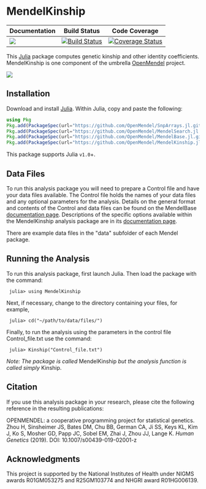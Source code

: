 # MendelKinship

| **Documentation** | **Build Status** | **Code Coverage**  |
|-------------------|------------------|--------------------|
| [![](https://img.shields.io/badge/docs-latest-blue.svg)](https://openmendel.github.io/MendelKinship/dev/) | [![Build Status](https://travis-ci.org/OpenMendel/MendelKinship.jl.svg?branch=master)](https://travis-ci.org/OpenMendel/MendelKinship.jl)| [![Coverage Status](https://coveralls.io/repos/github/OpenMendel/MendelKinship.jl/badge.svg?branch=master)](https://coveralls.io/github/OpenMendel/MendelKinship.jl?branch=master) |

This [Julia](http://julialang.org/) package computes genetic kinship and other identity coefficients. MendelKinship is one component of the umbrella [OpenMendel](https://openmendel.github.io) project.

[![](https://img.shields.io/badge/docs-current-blue.svg)](https://OpenMendel.github.io/MendelKinship.jl)

## Installation

Download and install [Julia](https://julialang.org/downloads/). Within Julia, copy and paste the following: 

```julia
using Pkg
Pkg.add(PackageSpec(url="https://github.com/OpenMendel/SnpArrays.jl.git"))
Pkg.add(PackageSpec(url="https://github.com/OpenMendel/MendelSearch.jl.git"))
Pkg.add(PackageSpec(url="https://github.com/OpenMendel/MendelBase.jl.git"))
Pkg.add(PackageSpec(url="https://github.com/OpenMendel/MendelKinship.jl.git"))
```

This package supports Julia `v1.0`+.

## Data Files

To run this analysis package you will need to prepare a Control file and have your data files available. The Control file holds the names of your data files and any optional parameters for the analysis. Details on the general format and contents of the Control and data files can be found on the MendelBase [documentation page](https://openmendel.github.io/MendelBase.jl). Descriptions of the specific options available within the MendelKinship analysis package are in its [documentation page](https://openmendel.github.io/MendelKinship.jl).

There are example data files in the "data" subfolder of each Mendel package.

## Running the Analysis

To run this analysis package, first launch Julia. Then load the package with the command:

     julia> using MendelKinship

Next, if necessary, change to the directory containing your files, for example,

     julia> cd("~/path/to/data/files/")

Finally, to run the analysis using the parameters in the control file Control_file.txt use the command:

     julia> Kinship("Control_file.txt")

*Note: The package is called* MendelKinship *but the analysis function is called simply* Kinship.

## Citation

If you use this analysis package in your research, please cite the following reference in the resulting publications:

OPENMENDEL: a cooperative programming project for statistical genetics. Zhou H, Sinsheimer JS, Bates DM, Chu BB, German CA, Ji SS, Keys KL, Kim J, Ko S, Mosher GD, Papp JC, Sobel EM, Zhai J, Zhou JJ, Lange K. *Human Genetics* (2019). DOI: 10.1007/s00439-019-02001-z

<!--- ## Contributing
We welcome contributions to this Open Source project. To contribute, follow this procedure ... --->

## Acknowledgments

This project is supported by the National Institutes of Health under NIGMS awards R01GM053275 and R25GM103774 and NHGRI award R01HG006139.
